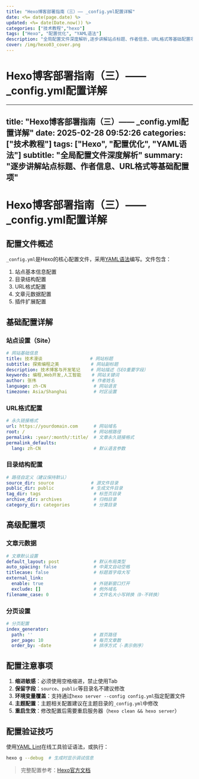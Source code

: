 ```yaml
---
title: "Hexo博客部署指南（三）—— _config.yml配置详解"
date: <%= date(page.date) %>
updated: <%= date(Date.now()) %> 
categories: ["技术教程","hexo"]
tags: ["Hexo", "配置优化", "YAML语法"]
description: "全局配置文件深度解析,逐步讲解站点标题、作者信息、URL格式等基础配置项"
cover: /img/hexo03_cover.png
---
```


# Hexo博客部署指南（三）—— _config.yml配置详解

---
title: "Hexo博客部署指南（三）—— _config.yml配置详解"
date: 2025-02-28 09:52:26
categories: ["技术教程"]
tags: ["Hexo", "配置优化", "YAML语法"]
subtitle: "全局配置文件深度解析"
summary: "逐步讲解站点标题、作者信息、URL格式等基础配置项"
---

# Hexo博客部署指南（三）—— _config.yml配置详解

## 配置文件概述
`_config.yml`是Hexo的核心配置文件，采用[YAML语法](https://yaml.org/)编写。文件包含：

1. 站点基本信息配置
2. 目录结构配置
3. URL格式配置
4. 文章元数据配置
5. 插件扩展配置

## 基础配置详解

### 站点设置（Site）
```yaml _config.yml
# 网站基础信息
title: 技术漫谈                  # 网站标题
subtitle: 探索编程之美            # 网站副标题
description: 技术博客与开发笔记    # 网站描述（SEO重要字段）
keywords: 编程,Web开发,人工智能    # 网站关键词
author: 张伟                     # 作者姓名
language: zh-CN                  # 网站语言
timezone: Asia/Shanghai          # 时区设置
```

### URL格式配置
```yaml _config.yml
# 永久链接格式
url: https://yourdomain.com      # 网站域名
root: /                          # 网站根路径
permalink: :year/:month/:title/  # 文章永久链接格式
permalink_defaults:             
  lang: zh-CN                    # 默认语言参数
```

### 目录结构配置
```yaml _config.yml
# 路径自定义（建议保持默认）
source_dir: source              # 源文件目录
public_dir: public              # 生成文件目录
tag_dir: tags                    # 标签页目录
archive_dir: archives            # 归档目录
category_dir: categories         # 分类目录
```

## 高级配置项

### 文章元数据
```yaml _config.yml
# 文章默认设置
default_layout: post             # 默认布局类型
auto_spacing: false              # 中英文自动空格
titlecase: false                 # 标题首字母大写
external_link:
  enable: true                   # 外链新窗口打开
  exclude: []                    # 例外域名
filename_case: 0                 # 文件名大小写转换（0-不转换）
```

### 分页设置
```yaml _config.yml
# 分页配置
index_generator:
  path: ''                       # 首页路径
  per_page: 10                   # 每页文章数
  order_by: -date                # 排序方式（-表示倒序）
```

## 配置注意事项
1. **缩进敏感**：必须使用空格缩进，禁止使用Tab
2. **保留字段**：`source`、`public`等目录名不建议修改
3. **环境变量覆盖**：支持通过`hexo server --config config.yml`指定配置文件
4. **主题配置**：主题相关配置建议在主题目录的`_config.yml`中修改
5. **重启生效**：修改配置后需要重启服务器（`hexo clean && hexo server`）

## 配置验证技巧
使用[YAML Lint](https://yamllint.com/)在线工具验证语法，或执行：
```bash
hexo g --debug  # 生成时显示调试信息
```

> 完整配置参考：[Hexo官方文档](https://hexo.io/zh-cn/docs/configuration)